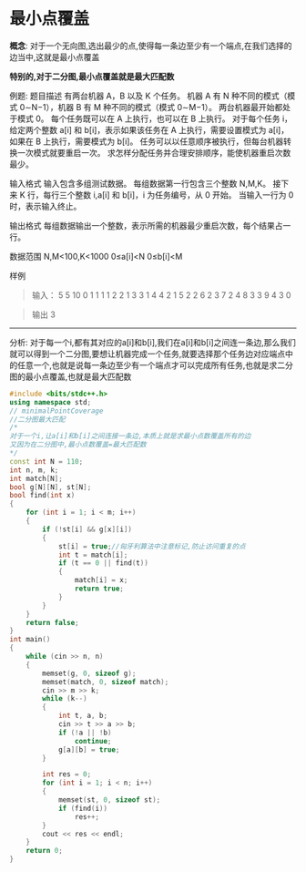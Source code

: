 # 最小点覆盖

**概念**:
对于一个无向图,选出最少的点,使得每一条边至少有一个端点,在我们选择的边当中,这就是最小点覆盖

**特别的,对于二分图,最小点覆盖就是最大匹配数**

例题:
题目描述
有两台机器 A，B 以及 K 个任务。
机器 A 有 N 种不同的模式（模式 0∼N−1），机器 B 有 M 种不同的模式（模式 0∼M−1）。
两台机器最开始都处于模式 0。
每个任务既可以在 A 上执行，也可以在 B 上执行。
对于每个任务 i，给定两个整数 a[i] 和 b[i]，表示如果该任务在 A 上执行，需要设置模式为 a[i]，如果在 B 上执行，需要模式为 b[i]。
任务可以以任意顺序被执行，但每台机器转换一次模式就要重启一次。
求怎样分配任务并合理安排顺序，能使机器重启次数最少。

输入格式
输入包含多组测试数据。
每组数据第一行包含三个整数 N,M,K。
接下来 K 行，每行三个整数 i,a[i] 和 b[i]，i 为任务编号，从 0 开始。
当输入一行为 0 时，表示输入终止。

输出格式
每组数据输出一个整数，表示所需的机器最少重启次数，每个结果占一行。

数据范围
N,M<100,K<1000
0≤a[i]<N
0≤b[i]<M

样例
> 输入：
5 5 10
0 1 1
1 1 2
2 1 3
3 1 4
4 2 1
5 2 2
6 2 3
7 2 4
8 3 3
9 4 3
0

>输出
3

---
分析:
对于每一个i,都有其对应的a[i]和b[i],我们在a[i]和b[i]之间连一条边,那么我们就可以得到一个二分图,要想让机器完成一个任务,就要选择那个任务边对应端点中的任意一个,也就是说每一条边至少有一个端点才可以完成所有任务,也就是求二分图的最小点覆盖,也就是最大匹配数

```cpp
#include <bits/stdc++.h>
using namespace std;
// minimalPointCoverage
//二分图最大匹配
/*
对于一个i,让a[i]和b[i]之间连接一条边,本质上就是求最小点数覆盖所有的边
又因为在二分图中,最小点数覆盖=最大匹配数
*/
const int N = 110;
int n, m, k;
int match[N];
bool g[N][N], st[N];
bool find(int x)
{
    for (int i = 1; i < m; i++)
    {
        if (!st[i] && g[x][i])
        {
            st[i] = true;//匈牙利算法中注意标记,防止访问重复的点
            int t = match[i];
            if (t == 0 || find(t))
            {
                match[i] = x;
                return true;
            }
        }
    }
    return false;
}
int main()
{
    while (cin >> n, n)
    {
        memset(g, 0, sizeof g);
        memset(match, 0, sizeof match);
        cin >> m >> k;
        while (k--)
        {
            int t, a, b;
            cin >> t >> a >> b;
            if (!a || !b)
                continue;
            g[a][b] = true;
        }

        int res = 0;
        for (int i = 1; i < n; i++)
        {
            memset(st, 0, sizeof st);
            if (find(i))
                res++;
        }
        cout << res << endl;
    }
    return 0;
}
```


